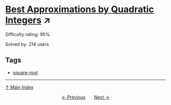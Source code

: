 # [Best Approximations by Quadratic Integers](https://projecteuler.net/problem=591) ↗️

Difficulty rating: 95%

Solved by: 214 users
## Tags

- [square-root](../tags/square-root.md)



---

[↑ Main Index](../README.md)


<div align=center><a href='590.md'>← Previous</a> &nbsp;&nbsp; &nbsp;&nbsp;  <a href='592.md'>Next →</a></div>
